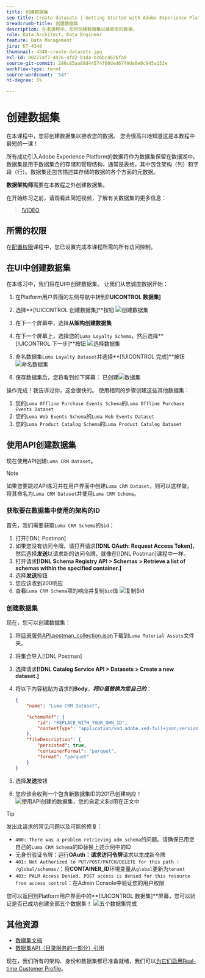 ```yaml
---
title: 创建数据集
seo-title: Create datasets | Getting Started with Adobe Experience Platform for Data Architects and Data Engineers
breadcrumb-title: 创建数据集
description: 在本课程中，您将创建数据集以接收您的数据。
role: Data Architect, Data Engineer
feature: Data Management
jira: KT-4348
thumbnail: 4348-create-datasets.jpg
exl-id: 80227af7-4976-4fd2-b1d4-b26bc4626fa0
source-git-commit: 286c85aa88d44574f00ded67f0de8e0c945a153e
workflow-type: tm+mt
source-wordcount: '547'
ht-degree: 6%

---
```


# 创建数据集

<!--15min-->

在本课程中，您将创建数据集以接收您的数据。 您会很高兴地知道这是本教程中最短的一课！

所有成功引入Adobe Experience Platform的数据将作为数据集保留在数据湖中。 数据集是用于数据集合的存储和管理结构，通常是表格，其中包含架构（列）和字段（行）。数据集还包含描述其存储的数据的各个方面的元数据。

**数据架构师**&#x200B;需要在本教程之外创建数据集。

在开始练习之前，请观看此简短视频，了解有关数据集的更多信息：
>[!VIDEO](https://video.tv.adobe.com/v/27269?learn=on&enablevpops)

## 所需的权限

在[配置权限](configure-permissions.md)课程中，您已设置完成本课程所需的所有访问控制。

<!--
* Permission items **[!UICONTROL Data Management]** > **[!UICONTROL View Datasets]** and **[!UICONTROL Manage Datasets]**
* Permission item **[!UICONTROL Sandboxes]** > `Luma Tutorial`
* User-role access to the `Luma Tutorial Platform` product profile
* Developer-role access to the `Luma Tutorial Platform` product profile (for API)
-->

## 在UI中创建数据集

在本练习中，我们将在UI中创建数据集。 让我们从忠诚度数据开始：

1. 在Platform用户界面的左侧导航中转到&#x200B;**[!UICONTROL 数据集]**
1. 选择&#x200B;**[!UICONTROL 创建数据集]**按钮
   ![创建数据集](assets/datasets-createDataset.png)

1. 在下一个屏幕中，选择&#x200B;**从架构创建数据集**
1. 在下一个屏幕上，选择您的`Luma Loyalty Schema`，然后选择&#x200B;**[!UICONTROL 下一步]**按钮
   ![选择数据集](assets/datasets-selectSchema.png)

1. 命名数据集`Luma Loyalty Dataset`并选择&#x200B;**[!UICONTROL 完成]**按钮
   ![命名数据集](assets/datasets-nameDataset.png)
1. 保存数据集后，您将看到如下屏幕：
   已创建![数据集](assets/datasets-created.png)

操作完成！我告诉过你，这会很快的。 使用相同的步骤创建这些其他数据集：

1. 您的`Luma Offline Purchase Events Schema`的`Luma Offline Purchase Events Dataset`
1. 您的`Luma Web Events Schema`的`Luma Web Events Dataset`
1. 您的`Luma Product Catalog Schema`的`Luma Product Catalog Dataset`


## 使用API创建数据集

现在使用API创建`Luma CRM Dataset`。

>[!NOTE]
>
>如果您要跳过API练习并在用户界面中创建`Luma CRM Dataset`，则可以这样做。 将其命名为`Luma CRM Dataset`并使用`Luma CRM Schema`。

### 获取要在数据集中使用的架构的ID

首先，我们需要获取`Luma CRM Schema`的`$id`：

1. 打开[!DNL Postman]
1. 如果您没有访问令牌，请打开请求&#x200B;**[!DNL OAuth: Request Access Token]**，然后选择&#x200B;**发送**&#x200B;以请求新的访问令牌，就像在[!DNL Postman]课程中一样。
1. 打开请求&#x200B;**[!DNL Schema Registry API > Schemas > Retrieve a list of schemas within the specified container.]**
1. 选择&#x200B;**发送**&#x200B;按钮
1. 您应该收到200响应
1. 查看`Luma CRM Schema`项的响应并复制`$id`值
   ![复制$id](assets/dataset-crm-getSchemaId.png)

### 创建数据集

现在，您可以创建数据集：

1. 将[目录服务API.postman_collection.json](https://raw.githubusercontent.com/adobe/experience-platform-postman-samples/master/apis/experience-platform/Catalog%20Service%20API.postman_collection.json)下载到`Luma Tutorial Assets`文件夹。
1. 将集合导入[!DNL Postman]
1. 选择请求&#x200B;**[!DNL Catalog Service API > Datasets > Create a new dataset.]**
1. 将以下内容粘贴为请求的&#x200B;**Body**，***将ID值替换为您自己的***：

   ```json
   {
       "name": "Luma CRM Dataset",
   
       "schemaRef": {
           "id": "REPLACE_WITH_YOUR_OWN_ID",
           "contentType": "application/vnd.adobe.xed-full+json;version=1"
       },
       "fileDescription": {
           "persisted": true,
           "containerFormat": "parquet",
           "format": "parquet"
       }
   }
   ```

1. 选择&#x200B;**发送**&#x200B;按钮
1. 您应该会收到一个包含新数据集ID的201已创建响应！
   ![使用API创建的数据集，您的自定义$id用在正文中](assets/datasets-crm-created.png)

>[!TIP]
>
> 发出此请求的常见问题以及可能的修复：
>
> * `400: There was a problem retrieving xdm schema`的问题。请确保已用您自己的`Luma CRM Schema`的ID替换上述示例中的ID
> * 无身份验证令牌：运行&#x200B;**OAuth：请求访问令牌**&#x200B;请求以生成新令牌
> * `401: Not Authorized to PUT/POST/PATCH/DELETE for this path : /global/schemas/`：将&#x200B;**CONTAINER_ID**&#x200B;环境变量从`global`更新为`tenant`
> * `403: PALM Access Denied. POST access is denied for this resource from access control`：在Admin Console中验证您的用户权限


您可以返回到Platform用户界面中的&#x200B;**[!UICONTROL 数据集]**屏幕，您可以验证是否已成功创建全部五个数据集！
![五个数据集完成](assets/datasets-allComplete.png)


## 其他资源

* [数据集文档](https://experienceleague.adobe.com/docs/experience-platform/catalog/datasets/overview.html?lang=zh-Hans)
* [数据集API（目录服务的一部分）引用](https://www.adobe.io/experience-platform-apis/references/catalog/#tag/Datasets)

现在，我们所有的架构、身份和数据集都已准备就绪，我们可以[为它们启用Real-time Customer Profile](enable-profiles.md)。
